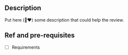 ## Description
Put here (🙏♥) some description that could help the review.

## Ref and pre-requisites
- [ ] Requirements
